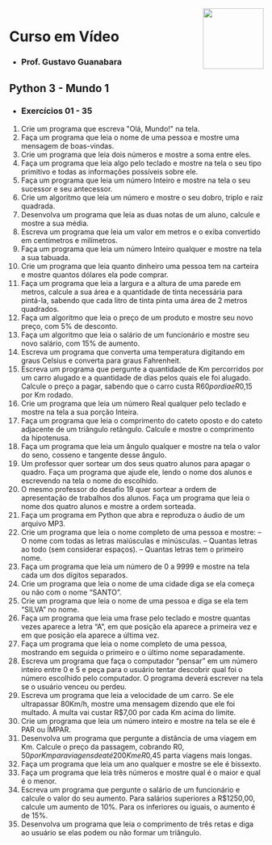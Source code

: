 <a href="https://www.cursoemvideo.com/curso/python-3-mundo-1/">
<img align="right" height="120em" src="https://i.ibb.co/DMwPWq3/curso.jpg"></a>

# Curso em Vídeo 
- ### Prof. Gustavo Guanabara
## Python 3 - Mundo 1
- ### Exercícios 01 - 35

1) Crie um programa que escreva "Olá, Mundo!" na tela.
2) Faça um programa que leia o nome de uma pessoa e mostre uma mensagem de boas-vindas.
3) Crie um programa que leia dois números e mostre a soma entre eles.
4) Faça um programa que leia algo pelo teclado e mostre na tela o seu tipo primitivo e todas as informações possíveis sobre ele.
5) Faça um programa que leia um número Inteiro e mostre na tela o seu sucessor e seu antecessor.
6) Crie um algoritmo que leia um número e mostre o seu dobro, triplo e raiz quadrada.
7) Desenvolva um programa que leia as duas notas de um aluno, calcule e mostre a sua média.
8) Escreva um programa que leia um valor em metros e o exiba convertido em centímetros e milímetros.
9) Faça um programa que leia um número Inteiro qualquer e mostre na tela a sua tabuada.
10) Crie um programa que leia quanto dinheiro uma pessoa tem na carteira e mostre quantos dólares ela pode comprar.
11) Faça um programa que leia a largura e a altura de uma parede em metros, calcule a sua área e a quantidade de tinta necessária para pintá-la, sabendo que cada litro de tinta pinta uma área de 2 metros quadrados.
12) Faça um algoritmo que leia o preço de um produto e mostre seu novo preço, com 5% de desconto.
13) Faça um algoritmo que leia o salário de um funcionário e mostre seu novo salário, com 15% de aumento.
14) Escreva um programa que converta uma temperatura digitando em graus Celsius e converta para graus Fahrenheit.
15) Escreva um programa que pergunte a quantidade de Km percorridos por um carro alugado e a quantidade de dias pelos quais ele foi alugado. Calcule o preço a pagar, sabendo que o carro custa R$60 por dia e R$0,15 por Km rodado.
16) Crie um programa que leia um número Real qualquer pelo teclado e mostre na tela a sua porção Inteira.
17) Faça um programa que leia o comprimento do cateto oposto e do cateto adjacente de um triângulo retângulo. Calcule e mostre o comprimento da hipotenusa.
18) Faça um programa que leia um ângulo qualquer e mostre na tela o valor do seno, cosseno e tangente desse ângulo.
19) Um professor quer sortear um dos seus quatro alunos para apagar o quadro. Faça um programa que ajude ele, lendo o nome dos alunos e escrevendo na tela o nome do escolhido.
20) O mesmo professor do desafio 19 quer sortear a ordem de apresentação de trabalhos dos alunos. Faça um programa que leia o nome dos quatro alunos e mostre a ordem sorteada.
21) Faça um programa em Python que abra e reproduza o áudio de um arquivo MP3.
22)  Crie um programa que leia o nome completo de uma pessoa e mostre:
 – O nome com todas as letras maiúsculas e minúsculas.
 – Quantas letras ao todo (sem considerar espaços).
 – Quantas letras tem o primeiro nome.
23) Faça um programa que leia um número de 0 a 9999 e mostre na tela cada um dos dígitos separados.
24) Crie um programa que leia o nome de uma cidade diga se ela começa ou não com o nome “SANTO”.
25) Crie um programa que leia o nome de uma pessoa e diga se ela tem “SILVA” no nome.
26) Faça um programa que leia uma frase pelo teclado e mostre quantas vezes aparece a letra “A”, em que posição ela aparece a primeira vez e em que posição ela aparece a última vez.
27) Faça um programa que leia o nome completo de uma pessoa, mostrando em seguida o primeiro e o último nome separadamente.
28) Escreva um programa que faça o computador “pensar” em um número inteiro entre 0 e 5 e peça para o usuário tentar descobrir qual foi o número escolhido pelo computador. O programa deverá escrever na tela se o usuário venceu ou perdeu.
29) Escreva um programa que leia a velocidade de um carro. Se ele ultrapassar 80Km/h, mostre uma mensagem dizendo que ele foi multado. A multa vai custar R$7,00 por cada Km acima do limite.
30) Crie um programa que leia um número inteiro e mostre na tela se ele é PAR ou ÍMPAR.
31) Desenvolva um programa que pergunte a distância de uma viagem em Km. Calcule o preço da passagem, cobrando R$0,50 por Km para viagens de até 200Km e R$0,45 parta viagens mais longas.
32) Faça um programa que leia um ano qualquer e mostre se ele é bissexto.
33) Faça um programa que leia três números e mostre qual é o maior e qual é o menor.
34) Escreva um programa que pergunte o salário de um funcionário e calcule o valor do seu aumento. Para salários superiores a R$1250,00, calcule um aumento de 10%. Para os inferiores ou iguais, o aumento é de 15%.
35) Desenvolva um programa que leia o comprimento de três retas e diga ao usuário se elas podem ou não formar um triângulo.
